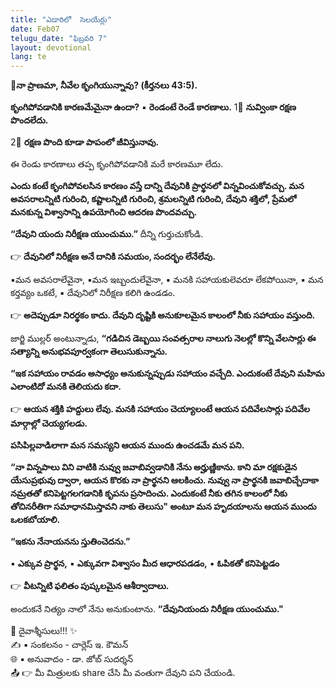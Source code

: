 ```yaml
---
title: "ఎడారిలో  సెలయేర్లు"
date: Feb07
telugu_date: "ఫిబ్రవరి 7"
layout: devotional
lang: te
---
```


**📖నా ప్రాణమా, నీవేల కృంగియున్నావు? (కీర్తనలు 43:5).**

**కృంగిపోవడానికి కారణమేమైనా ఉందా?** 
▪ **రెండంటే రెండే కారణాలు.**
1⃣ **నువ్వింకా రక్షణ పొందలేదు.**

2⃣  **రక్షణ పొంది కూడా పాపంలో జీవిస్తునావు.**

ఈ రెండు కారణాలు తప్ప కృంగిపోవడానికి మరే కారణమూ లేదు. 

**ఎందు కంటే కృంగిపోవలసిన కారణం వస్తే దాన్ని దేవునికి ప్రార్థనలో విన్నవించుకోవచ్చు. మన అవసరాలన్నిటి గురించి, కష్టాలన్నిటి గురించి, శ్రమలన్నిటి గురించి, దేవుని శక్తిలో, ప్రేమలో మనకున్న విశ్వాసాన్ని ఉపయోగించి ఆదరణ పొందవచ్చు.**

**“దేవుని యందు నిరీక్షణ యుంచుము.”** దీన్ని గుర్తుచుకోండి. 

👉 **దేవునిలో నిరీక్షణ  అనే దానికి సమయం, సందర్భం లేనేలేవు.** 

▪మన అవసరాలేవైనా, 
▪మన ఇబ్బందులేవైనా,
▪ మనకి సహాయకులెవరూ లేకపోయినా,
▪ మన కర్తవ్యం ఒకటే,
▪ దేవునిలో నిరీక్షణ కలిగి ఉండడం.

👉 **అదెప్పుడూ నిరర్థకం కాదు. దేవుని దృష్టికి అనుకూలమైన కాలంలో నీకు సహాయం వస్తుంది.**

జార్జి ముల్లర్ అంటున్నాడు, **“గడిచిన డెబ్బయి సంవత్సరాల నాలుగు నెలల్లో కొన్ని వేలసార్లు ఈ సత్యాన్ని అనుభవపూర్వకంగా తెలుసుకున్నాను.**

**“ఇక సహాయం రావడం అసాధ్యం అనుకున్నప్పుడు సహాయం వచ్చేది. ఎందుకంటే దేవుని మహిమ ఎలాంటిదో మనకి తెలియదు కదా.**

👉 **ఆయన శక్తికి హద్దులు లేవు. మనకి సహాయం చెయ్యాలంటే ఆయన పదివేలసార్లు పదివేల మార్గాల్లో చెయ్యగలడు.**

**పసిపిల్లవాడిలాగా మన సమస్యని ఆయన ముందు ఉంచడమే మన పని.**

 **“నా విన్నపాలు విని వాటికి నువ్వు జవాబివ్వడానికి నేను అర్హుణ్ణికాను. కాని మా రక్షకుడైన యేసుప్రభువు ద్వారా, ఆయన కొరకు నా ప్రార్థనని ఆలకించు. నువ్వు నా ప్రార్థనకి జవాబిచ్చేదాకా నమ్రతతో కనిపెట్టగలగడానికి కృపను ప్రసాదించు. ఎందుకంటే నీకు తగిన కాలంలో నీకు తోచినరీతిగా సమాధానమిస్తావని నాకు తెలుసు" అంటూ మన హృదయాలను ఆయన ముందు ఒలకబోయాలి.**

**“ఇకను నేనాయనను స్తుతించెదను.”** 

▪ **ఎక్కువ ప్రార్థన,**
▪ **ఎక్కువగా విశ్వాసం మీద ఆధారపడడం,**
▪ **ఓపికతో కనిపెట్టడం**

👉 **వీటన్నిటి ఫలితం పుష్కలమైన ఆశీర్వాదాలు.**

 అందుకనే నిత్యం నాలో నేను అనుకుంటాను. **“దేవునియందు నిరీక్షణ యుంచుము."**

<div class="blessing">🙏 <span class="bless-text">దైవాశ్శీసులు!!!</span> ✨</div>

<div class="credit">✍️ <span class="credit-text">▪ సంకలనం - చార్లెస్ ఇ. కౌమన్</span></div>
<div class="credit">🌐 <span class="credit-text">▪ అనువాదం - డా. జోబ్ సుదర్శన్</span></div>


<div class="share">📤 👉 <span class="share-text">మీ మిత్రులకు share చేసి మీ వంతుగా దేవుని పని చేయండి.</span></div>
